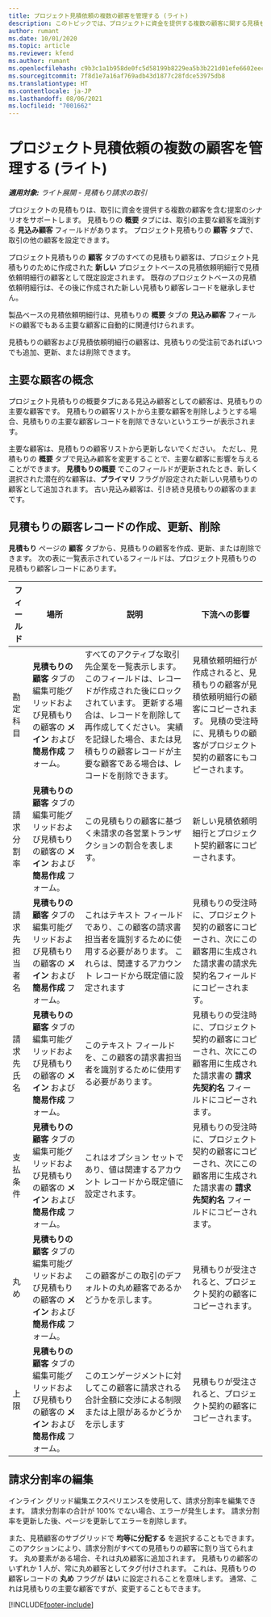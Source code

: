 ```yaml
---
title: プロジェクト見積依頼の複数の顧客を管理する (ライト)
description: このトピックでは、プロジェクトに資金を提供する複数の顧客に関する見積もりの作業について説明します。 (Sales)
author: rumant
ms.date: 10/01/2020
ms.topic: article
ms.reviewer: kfend
ms.author: rumant
ms.openlocfilehash: c9b3c1a1b958de0fc5d58199b8229ea5b3b221d01efe6602eecffdd100f13cae
ms.sourcegitcommit: 7f8d1e7a16af769adb43d1877c28fdce53975db8
ms.translationtype: HT
ms.contentlocale: ja-JP
ms.lasthandoff: 08/06/2021
ms.locfileid: "7001662"
---
```

# <a name="manage-multiple-customers-on-project-quotes---lite"></a>プロジェクト見積依頼の複数の顧客を管理する (ライト)

_**適用対象:** ライト展開 - 見積もり請求の取引_

プロジェクトの見積もりは、取引に資金を提供する複数の顧客を含む提案のシナリオをサポートします。 見積もりの **概要** タブには、取引の主要な顧客を識別する **見込み顧客** フィールドがあります。 プロジェクト見積もりの **顧客** タブで、取引の他の顧客を設定できます。

プロジェクト見積もりの **顧客** タブのすべての見積もり顧客は、プロジェクト見積もりのために作成された **新しい** プロジェクトベースの見積依頼明細行で見積依頼明細行の顧客として既定設定されます。 既存のプロジェクトベースの見積依頼明細行は、その後に作成された新しい見積もり顧客レコードを継承しません。

製品ベースの見積依頼明細行は、見積もりの **概要** タブの **見込み顧客** フィールドの顧客でもある主要な顧客に自動的に関連付けられます。

見積もりの顧客および見積依頼明細行の顧客は、見積もりの受注前であればいつでも追加、更新、または削除できます。

## <a name="concept-of-a-primary-customer"></a>主要な顧客の概念

プロジェクト見積もりの概要タブにある見込み顧客としての顧客は、見積もりの主要な顧客です。 見積もりの顧客リストから主要な顧客を削除しようとする場合、見積もりの主要な顧客レコードを削除できないというエラーが表示されます。

主要な顧客は、見積もりの顧客リストから更新しないでください。 ただし、見積もりの **概要** タブで見込み顧客を変更することで、主要な顧客に影響を与えることができます。 **見積もりの概要** でこのフィールドが更新されたとき、新しく選択された潜在的な顧客は、**プライマリ** フラグが設定された新しい見積もりの顧客として追加されます。 古い見込み顧客は、引き続き見積もりの顧客のままです。

## <a name="create-update-or-delete-a-quote-customer-record"></a>見積もりの顧客レコードの作成、更新、削除

**見積もり** ページの **顧客** タブから、見積もりの顧客を作成、更新、または削除できます。 次の表に一覧表示されているフィールドは、プロジェクト見積もりの見積もり顧客レコードにあります。

| **フィールド** | **場所** | **説明** | **下流への影響** |
| --- | --- | --- | --- |
| 勘定科目 | **見積もりの顧客** タブの編集可能グリッドおよび見積もりの顧客の **メイン** および **簡易作成** フォーム。 | すべてのアクティブな取引先企業を一覧表示します。 このフィールドは、レコードが作成された後にロックされています。 更新する場合は、レコードを削除して再作成してください。 実績を記録した場合、または見積もりの顧客レコードが主要な顧客である場合は、レコードを削除できます。 | 見積依頼明細行が作成されると、見積もりの顧客が見積依頼明細行の顧客にコピーされます。 見積の受注時に、見積もりの顧客がプロジェクト契約の顧客にもコピーされます。 |
| 請求分割率 | **見積もりの顧客** タブの編集可能グリッドおよび見積もりの顧客の **メイン** および **簡易作成** フォーム。 | この見積もりの顧客に基づく未請求の各営業トランザクションの割合を表します。 | 新しい見積依頼明細行とプロジェクト契約顧客にコピーされます。 |
| 請求先担当者名 | **見積もりの顧客** タブの編集可能グリッドおよび見積もりの顧客の **メイン** および **簡易作成** フォーム。 | これはテキスト フィールドであり、この顧客の請求書担当者を識別するために使用する必要があります。 これらは、関連するアカウント レコードから既定値に設定されます | 見積もりの受注時に、プロジェクト契約の顧客にコピーされ、次にこの顧客用に生成された請求書の請求先契約名フィールドにコピーされます。 |
| 請求先氏名 | **見積もりの顧客** タブの編集可能グリッドおよび見積もりの顧客の **メイン** および **簡易作成** フォーム。 | このテキスト フィールドを、この顧客の請求書担当者を識別するために使用する必要があります。 | 見積もりの受注時に、プロジェクト契約の顧客にコピーされ、次にこの顧客用に生成された請求書の **請求先契約名** フィールドにコピーされます。 |
| 支払条件 | **見積もりの顧客** タブの編集可能グリッドおよび見積もりの顧客の **メイン** および **簡易作成** フォーム。 | これはオプション セットであり、値は関連するアカウント レコードから既定値に設定されます。 | 見積もりの受注時に、プロジェクト契約の顧客にコピーされ、次にこの顧客用に生成された請求書の **請求先契約名** フィールドにコピーされます。 |
| 丸め | **見積もりの顧客** タブの編集可能グリッドおよび見積もりの顧客の **メイン** および **簡易作成** フォーム。 | この顧客がこの取引のデフォルトの丸め顧客であるかどうかを示します。 | 見積もりが受注されると、プロジェクト契約の顧客にコピーされます。 |
| 上限 | **見積もりの顧客** タブの編集可能グリッドおよび見積もりの顧客の **メイン** および **簡易作成** フォーム。 | このエンゲージメントに対してこの顧客に請求される合計金額に交渉による制限または上限があるかどうかを示します | 見積もりが受注されると、プロジェクト契約の顧客にコピーされます。 |

## <a name="editing-billing-split-percentages"></a>請求分割率の編集

インライン グリッド編集エクスペリエンスを使用して、請求分割率を編集できます。 請求分割率の合計が 100% でない場合、エラーが発生します。 請求分割率を更新した後、ページを更新してエラーを削除します。

また、見積顧客のサブグリッドで **均等に分配する** を選択することもできます。 このアクションにより、請求分割がすべての見積もりの顧客に割り当てられます。 丸め要素がある場合、それは丸め顧客に追加されます。 見積もりの顧客のいずれか 1 人が、常に丸め顧客としてタグ付けされます。 これは、見積もりの顧客レコードの **丸め** フラグが **はい** に設定されることを意味します。 通常、これは見積もりの主要な顧客ですが、変更することもできます。


[!INCLUDE[footer-include](../../includes/footer-banner.md)]
